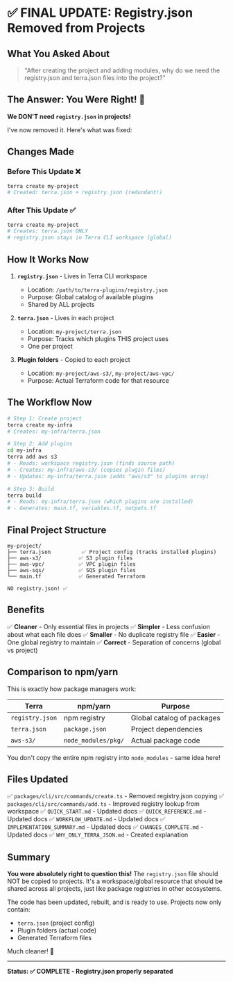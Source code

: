 # ✅ FINAL UPDATE: Registry.json Removed from Projects

## What You Asked About

> "After creating the project and adding modules, why do we need the registry.json and terra.json files into the project?"

## The Answer: You Were Right! 🎯

**We DON'T need `registry.json` in projects!**

I've now removed it. Here's what was fixed:

## Changes Made

### Before This Update ❌
```bash
terra create my-project
# Created: terra.json + registry.json (redundant!)
```

### After This Update ✅
```bash
terra create my-project
# Creates: terra.json ONLY
# registry.json stays in Terra CLI workspace (global)
```

## How It Works Now

1. **`registry.json`** - Lives in Terra CLI workspace
   - Location: `/path/to/terra-plugins/registry.json`
   - Purpose: Global catalog of available plugins
   - Shared by ALL projects

2. **`terra.json`** - Lives in each project
   - Location: `my-project/terra.json`
   - Purpose: Tracks which plugins THIS project uses
   - One per project

3. **Plugin folders** - Copied to each project
   - Location: `my-project/aws-s3/`, `my-project/aws-vpc/`
   - Purpose: Actual Terraform code for that resource

## The Workflow Now

```bash
# Step 1: Create project
terra create my-infra
# Creates: my-infra/terra.json

# Step 2: Add plugins
cd my-infra
terra add aws s3
# - Reads: workspace registry.json (finds source path)
# - Creates: my-infra/aws-s3/ (copies plugin files)
# - Updates: my-infra/terra.json (adds "aws/s3" to plugins array)

# Step 3: Build
terra build
# - Reads: my-infra/terra.json (which plugins are installed)
# - Generates: main.tf, variables.tf, outputs.tf
```

## Final Project Structure

```
my-project/
├── terra.json          ✅ Project config (tracks installed plugins)
├── aws-s3/            ✅ S3 plugin files
├── aws-vpc/           ✅ VPC plugin files
├── aws-sqs/           ✅ SQS plugin files
└── main.tf            ✅ Generated Terraform

NO registry.json! ✅
```

## Benefits

✅ **Cleaner** - Only essential files in projects
✅ **Simpler** - Less confusion about what each file does
✅ **Smaller** - No duplicate registry file
✅ **Easier** - One global registry to maintain
✅ **Correct** - Separation of concerns (global vs project)

## Comparison to npm/yarn

This is exactly how package managers work:

| Terra | npm/yarn | Purpose |
|-------|----------|---------|
| `registry.json` | npm registry | Global catalog of packages |
| `terra.json` | `package.json` | Project dependencies |
| `aws-s3/` | `node_modules/pkg/` | Actual package code |

You don't copy the entire npm registry into `node_modules` - same idea here!

## Files Updated

✅ `packages/cli/src/commands/create.ts` - Removed registry.json copying
✅ `packages/cli/src/commands/add.ts` - Improved registry lookup from workspace
✅ `QUICK_START.md` - Updated docs
✅ `QUICK_REFERENCE.md` - Updated docs
✅ `WORKFLOW_UPDATE.md` - Updated docs
✅ `IMPLEMENTATION_SUMMARY.md` - Updated docs
✅ `CHANGES_COMPLETE.md` - Updated docs
✅ `WHY_ONLY_TERRA_JSON.md` - Created explanation

## Summary

**You were absolutely right to question this!** The `registry.json` file should NOT be copied to projects. It's a workspace/global resource that should be shared across all projects, just like package registries in other ecosystems.

The code has been updated, rebuilt, and is ready to use. Projects now only contain:
- `terra.json` (project config)
- Plugin folders (actual code)
- Generated Terraform files

Much cleaner! 🎉

---

**Status: ✅ COMPLETE - Registry.json properly separated**

